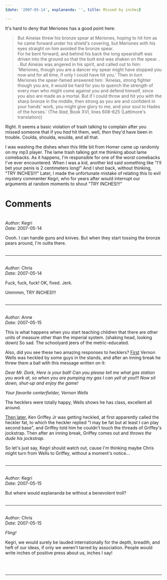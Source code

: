 ```yaml
---
{date: '2007-05-14', explananda: '', title: Missed by inches}

---
```

It's hard to deny that Meriones has a good point here: <blockquote>But Aineias threw his bronze spear at Meriones, hoping
to hit him as he came forward under his shield's covering,
but Meriones with his eyes straight on him avoided the bronze spear.  
For he bent forward, and behind his back the long spearshaft 
was driven into the ground so that the butt end was shaken
on the spear. . . 
But Aineias was angered in his spirit, and called out to him: 
'Meriones, though you are a dancer my spear might have stopped you
now and for all time, if only I could have hit you.'
Then in turn Meriones the spear-famed answered him: 
'Aineias, strong fighter though you are, it would be hard for you
to quench the strength of every man who might come against you 
and defend himself, since you also are made as a mortal. 
But if I could throw and hit you with the sharp bronze in the middle,
then strong as you are and confident in your hands' work, you might
give glory to me, and your soul to Hades of the horses.'
(The <i>Iliad</i>, Book XVI, lines 608-625 (Lattimore's translation))</blockquote>Right.  It seems a basic violation of trash talking to complain after you missed someone that if you <i>had</i> hit them, well, <i>then</i> they'd have been in trouble.  Coulda, shoulda, woulda, and all that.  

I was washing the dishes when this little bit from Homer came up randomly on my mp3 player.  The lame trash talking got me thinking about lame comebacks.  As it happens, I'm responsible for one of the worst comebacks I've ever encountered.  When I was a kid, another kid said something like "I'll bet your penis is 2 centimeters long!"  And I shot back, without thinking, "TRY INCHES!!!"  Later, I made the unfortunate mistake of relating this to evil mystery commenter Kegri, who for years after would interrupt our arguments at random moments to shout "TRY INCHES!!!"


<h1>Comments</h1>


<br/>
<em>Author:</em> Kegri
<br/><em>Date:</em> 2007-05-14

Oooh.  I can handle guns and knives.  But when they start tossing the bronze pears around, I'm outta there.
<br/>
<br/>

*******************************************************************************



<br/>
<em>Author:</em> Chris
<br/><em>Date:</em> 2007-05-14

Fuck, fuck, fuck!  OK, fixed.  Jerk.

Ummmm, TRY INCHES!!!
<br/>
<br/>

*******************************************************************************



<br/>
<em>Author:</em> Anne
<br/><em>Date:</em> 2007-05-15

This is what happens when you start teaching children that there are other units of measure other than the imperial system. (shaking head, looking down) So sad. The schoolyard jeers of the metric-educated.

Also, did you see these two amazing responses to hecklers?
<a href="http://homerderby.com/archives/452" rel="nofollow">First</a>
Vernon Wells was heckled by some guys in the stands, and after an inning break he threw them a ball with this message written on it:

<i>Dear Mr. Dork,
Here is your ball! Can you please tell me what gas station you work at, so when you are pumping my gas I can yell at you!!! Now sit down, shut-up and enjoy the game!

Your favorite centerfielder,
Vernon Wells</i>

The hecklers were totally happy, Wells shows he has class, excellent all around. 

<a href="http://deadspin.com/sports/great-moments-in-heckling/ken-griffey-jr-knows-how-to-deal-with-hecklers-260239.php" rel="nofollow">Then later</a>, Ken Griffey Jr was getting heckled, at first apparently called the heckler fat, to which the heckler replied "I may be fat but at least I can play second base", and Griffey told him he couldn't touch the threads of Griffey's jockstrap. Then after an inning break, Griffey comes out and <i>throws the dude his jockstrap</i>. 

So let's just say, Kegri should watch out, cause I'm thinking maybe Chris might turn from Wells to Griffey, without a moment's notice...
<br/>
<br/>

*******************************************************************************



<br/>
<em>Author:</em> Kegri
<br/><em>Date:</em> 2007-05-15

But where would explananda be without a benevolent troll?
<br/>
<br/>

*******************************************************************************



<br/>
<em>Author:</em> Chris
<br/><em>Date:</em> 2007-05-15

*Fling!*

Kegri, we would surely be lauded internationally for the depth, breadth, and heft of our ideas, if only we weren't tarred by association.  People would write inches of positive press about us, inches I say!

<br/>
<br/>

*******************************************************************************

